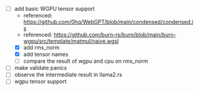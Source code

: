 - [ ] add basic WGPU tensor support
  - referenced: https://github.com/0hq/WebGPT/blob/main/condensed/condensed.js
  - referenced: https://github.com/burn-rs/burn/blob/main/burn-wgpu/src/template/matmul/naive.wgsl
  - [x] add rms_norm
  - [x] add tensor names
  - [ ] compare the result of wgpu and cpu on rms_norm
- [ ] make validate panics
- [ ] observe the intermediate result in llama2.rs
- [ ] wgpu tensor support
